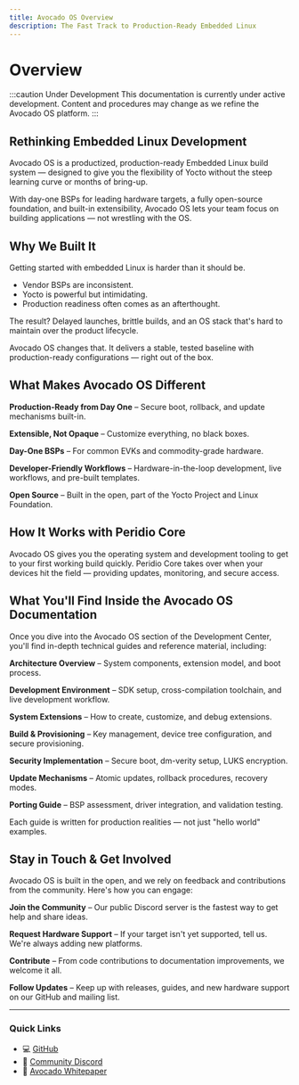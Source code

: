 ```yaml
---
title: Avocado OS Overview
description: The Fast Track to Production-Ready Embedded Linux
---
```


# Overview

:::caution Under Development
This documentation is currently under active development. Content and procedures may change as we refine the Avocado OS platform.
:::

## Rethinking Embedded Linux Development

Avocado OS is a productized, production-ready Embedded Linux build system — designed to give you the flexibility of Yocto without the steep learning curve or months of bring-up.

With day-one BSPs for leading hardware targets, a fully open-source foundation, and built-in extensibility, Avocado OS lets your team focus on building applications — not wrestling with the OS.

## Why We Built It

Getting started with embedded Linux is harder than it should be.

- Vendor BSPs are inconsistent.
- Yocto is powerful but intimidating.
- Production readiness often comes as an afterthought.

The result? Delayed launches, brittle builds, and an OS stack that's hard to maintain over the product lifecycle.

Avocado OS changes that. It delivers a stable, tested baseline with production-ready configurations — right out of the box.

## What Makes Avocado OS Different

**Production-Ready from Day One** – Secure boot, rollback, and update mechanisms built-in.

**Extensible, Not Opaque** – Customize everything, no black boxes.

**Day-One BSPs** – For common EVKs and commodity-grade hardware.

**Developer-Friendly Workflows** – Hardware-in-the-loop development, live workflows, and pre-built templates.

**Open Source** – Built in the open, part of the Yocto Project and Linux Foundation.

## How It Works with Peridio Core

Avocado OS gives you the operating system and development tooling to get to your first working build quickly. Peridio Core takes over when your devices hit the field — providing updates, monitoring, and secure access.

## What You'll Find Inside the Avocado OS Documentation

Once you dive into the Avocado OS section of the Development Center, you'll find in-depth technical guides and reference material, including:

**Architecture Overview** – System components, extension model, and boot process.

**Development Environment** – SDK setup, cross-compilation toolchain, and live development workflow.

**System Extensions** – How to create, customize, and debug extensions.

**Build & Provisioning** – Key management, device tree configuration, and secure provisioning.

**Security Implementation** – Secure boot, dm-verity setup, LUKS encryption.

**Update Mechanisms** – Atomic updates, rollback procedures, recovery modes.

**Porting Guide** – BSP assessment, driver integration, and validation testing.

Each guide is written for production realities — not just "hello world" examples.

## Stay in Touch & Get Involved

Avocado OS is built in the open, and we rely on feedback and contributions from the community. Here's how you can engage:

**Join the Community** – Our public Discord server is the fastest way to get help and share ideas.

**Request Hardware Support** – If your target isn't yet supported, tell us. We're always adding new platforms.

**Contribute** – From code contributions to documentation improvements, we welcome it all.

**Follow Updates** – Keep up with releases, guides, and new hardware support on our GitHub and mailing list.

---

### Quick Links

- 💻 [GitHub](https://github.com/avocado-linux/meta-avocado)
- 💬 [Community Discord](https://discord.com/invite/rH77fKpKAj)
- 🥑 [Avocado Whitepaper](https://39718632.fs1.hubspotusercontent-na1.net/hubfs/39718632/Avocado%20OS%20Whitepaper.pdf)
